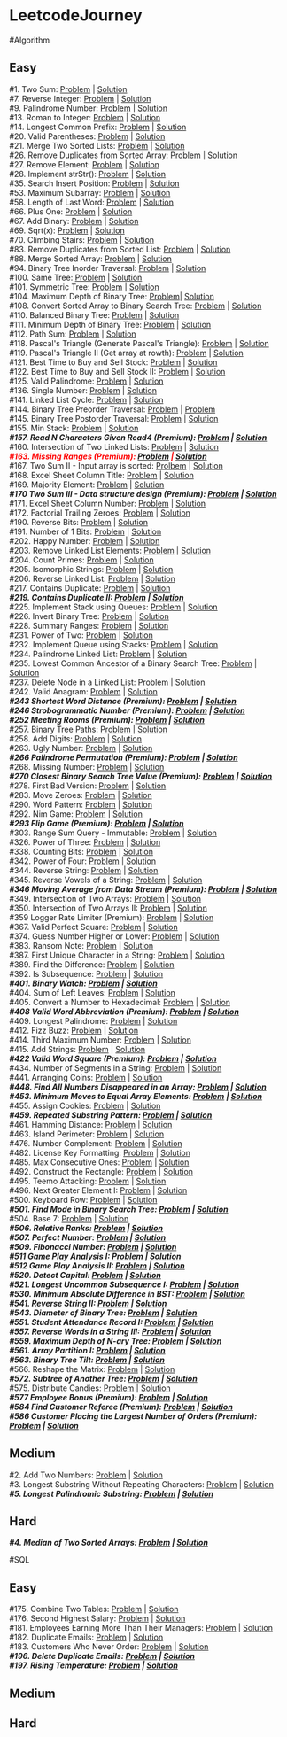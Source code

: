 # LeetcodeJourney

#Algorithm

## Easy
#1. Two Sum: [Problem](https://leetcode.com/problems/two-sum/) | [Solution](https://github.com/Thienbuu/LeetcodeJourney/blob/main/TwoSum.java)\
#7. Reverse Integer: [Problem](https://leetcode.com/problems/reverse-integer/) | [Solution](https://github.com/Thienbuu/LeetcodeJourney/blob/main/ReverseInteger.java)\
#9. Palindrome Number: [Problem](https://leetcode.com/problems/palindrome-number/) | [Solution](https://github.com/Thienbuu/LeetcodeJourney/blob/main/PalindromeNumber.java)\
#13. Roman to Integer: [Problem](https://leetcode.com/problems/roman-to-integer/) | [Solution](https://github.com/Thienbuu/LeetcodeJourney/blob/main/RomanToInteger.java)\
#14. Longest Common Prefix: [Problem](https://leetcode.com/problems/longest-common-prefix/) | [Solution](https://github.com/Thienbuu/LeetcodeJourney/blob/main/LongestCommonPrefix.java)\
#20. Valid Parentheses: [Problem](https://leetcode.com/problems/valid-parentheses/) | [Solution](https://github.com/Thienbuu/LeetcodeJourney/blob/main/ValidParentheses.java)\
#21. Merge Two Sorted Lists: [Problem](https://leetcode.com/problems/merge-two-sorted-lists/) | [Solution](https://github.com/Thienbuu/LeetcodeJourney/blob/main/MergeTwoSortedLists.java)\
#26. Remove Duplicates from Sorted Array: [Problem](https://leetcode.com/problems/remove-duplicates-from-sorted-array/) | [Solution](https://github.com/Thienbuu/LeetcodeJourney/blob/main/RemoveDuplicates.java)\
#27. Remove Element: [Problem](https://leetcode.com/problems/remove-element/) | [Solution](https://github.com/Thienbuu/LeetcodeJourney/blob/main/RemoveElement.java)\
#28. Implement strStr(): [Problem](https://leetcode.com/problems/implement-strstr/) | [Solution](https://github.com/Thienbuu/LeetcodeJourney/blob/main/StrStr.java)\
#35. Search Insert Position: [Problem](https://leetcode.com/problems/search-insert-position/) | [Solution](https://github.com/Thienbuu/LeetcodeJourney/blob/main/InsertPosition.java)\
#53. Maximum Subarray: [Problem](https://leetcode.com/problems/maximum-subarray/) | [Solution](https://github.com/Thienbuu/LeetcodeJourney/blob/main/MaximumSubarray.java)\
#58. Length of Last Word: [Problem](https://leetcode.com/problems/length-of-last-word/) | [Solution](https://github.com/Thienbuu/LeetcodeJourney/blob/main/LengthOfLastWord.java)\
#66. Plus One: [Problem](https://leetcode.com/problems/plus-one/) | [Solution](https://github.com/Thienbuu/LeetcodeJourney/blob/main/PlusOne.java)\
#67. Add Binary: [Problem](https://leetcode.com/problems/add-binary/) | [Solution](https://github.com/Thienbuu/LeetcodeJourney/blob/main/AddBinary.java)\
#69. Sqrt(x): [Problem](https://leetcode.com/problems/sqrtx/) | [Solution](https://github.com/Thienbuu/LeetcodeJourney/blob/main/SqrtX.java)\
#70. Climbing Stairs: [Problem](https://leetcode.com/problems/climbing-stairs/submissions/) | [Solution](https://github.com/Thienbuu/LeetcodeJourney/blob/main/ClimbingStairs.java)\
#83. Remove Duplicates from Sorted List: [Problem](https://leetcode.com/problems/remove-duplicates-from-sorted-list/) | [Solution](https://github.com/Thienbuu/LeetcodeJourney/blob/main/DeleteDuplicates.java)\
#88. Merge Sorted Array: [Problem](https://leetcode.com/problems/merge-sorted-array/) | [Solution](https://github.com/Thienbuu/LeetcodeJourney/blob/main/MergeSortedArray.java)\
#94. Binary Tree Inorder Traversal: [Problem](https://leetcode.com/problems/binary-tree-inorder-traversal/) | [Solution](https://github.com/Thienbuu/LeetcodeJourney/blob/main/BinaryTreeInorderTraversal.java)\
#100. Same Tree: [Problem](https://leetcode.com/problems/same-tree/submissions/) | [Solution](https://github.com/Thienbuu/LeetcodeJourney/blob/main/SameTree.java)\
#101. Symmetric Tree: [Problem](https://leetcode.com/problems/symmetric-tree/) | [Solution](https://github.com/Thienbuu/LeetcodeJourney/blob/main/SymmetricTree.java)\
#104. Maximum Depth of Binary Tree: [Problem](https://leetcode.com/problems/maximum-depth-of-binary-tree/)| [Solution](https://github.com/Thienbuu/LeetcodeJourney/blob/main/MaxDepth.java)\
#108. Convert Sorted Array to Binary Search Tree: [Problem](https://leetcode.com/problems/convert-sorted-array-to-binary-search-tree/) | [Solution](https://github.com/Thienbuu/LeetcodeJourney/blob/main/SortedArrayToBST.java)\
#110. Balanced Binary Tree: [Problem](https://leetcode.com/problems/balanced-binary-tree/) | [Solution](https://github.com/Thienbuu/LeetcodeJourney/blob/main/BalancedBinaryTree.java)\
#111. Minimum Depth of Binary Tree: [Problem](https://leetcode.com/problems/minimum-depth-of-binary-tree/) | [Solution](https://github.com/Thienbuu/LeetcodeJourney/blob/main/BinaryTreeMinDepth.java)\
#112. Path Sum: [Problem](https://leetcode.com/problems/path-sum/) | [Solution](https://github.com/Thienbuu/LeetcodeJourney/blob/main/PathSum.java)\
#118. Pascal's Triangle (Generate Pascal's Triangle): [Problem](https://leetcode.com/problems/pascals-triangle/) | [Solution](https://github.com/Thienbuu/LeetcodeJourney/blob/main/BuildPascalTriangle.java)\
#119. Pascal's Triangle II (Get array at rowth): [Problem](https://leetcode.com/problems/pascals-triangle-ii/) | [Solution](https://github.com/Thienbuu/LeetcodeJourney/blob/main/GetRowthOfPascalTriangle.java)\
#121. Best Time to Buy and Sell Stock: [Problem](https://leetcode.com/problems/best-time-to-buy-and-sell-stock/) | [Solution](https://github.com/Thienbuu/LeetcodeJourney/blob/main/SellStock1.java)\
#122. Best Time to Buy and Sell Stock II: [Problem](https://leetcode.com/problems/best-time-to-buy-and-sell-stock-ii/) | [Solution](https://github.com/Thienbuu/LeetcodeJourney/blob/main/SellStock2.java)\
#125. Valid Palindrome: [Problem](https://leetcode.com/problems/valid-palindrome/) | [Solution](https://github.com/Thienbuu/LeetcodeJourney/blob/main/ValidPalindromeString.java)\
#136. Single Number: [Problem](https://leetcode.com/problems/single-number/) | [Solution](https://github.com/Thienbuu/LeetcodeJourney/blob/main/SingleNumber.java)\
#141. Linked List Cycle: [Problem](https://leetcode.com/problems/linked-list-cycle/) | [Solution](https://github.com/Thienbuu/LeetcodeJourney/blob/main/LinkedListCycle.java)\
#144. Binary Tree Preorder Traversal: [Problem](https://leetcode.com/problems/binary-tree-preorder-traversal/) | [Problem](https://github.com/Thienbuu/LeetcodeJourney/blob/main/BinaryTreePreorderTraversal.java)\
#145. Binary Tree Postorder Traversal: [Problem](https://leetcode.com/problems/binary-tree-postorder-traversal/) | [Solution](https://github.com/Thienbuu/LeetcodeJourney/blob/main/BinaryTreePostorderTraversal.java)\
#155. Min Stack: [Problem](https://leetcode.com/problems/min-stack/) | [Solution](https://github.com/Thienbuu/LeetcodeJourney/blob/main/MinStack.java)\
***#157. Read N Characters Given Read4 (Premium): [Problem](https://leetcode.com/problems/read-n-characters-given-read4/) | [Solution]()***\
#160. Intersection of Two Linked Lists: [Problem](https://leetcode.com/problems/intersection-of-two-linked-lists/) | [Solution](https://github.com/Thienbuu/LeetcodeJourney/blob/main/IntersectionNode.java)\
***<span style='color: red'>#163. Missing Ranges (Premium): [Problem](https://leetcode.com/problems/missing-ranges/) | [Solution]()</span>***\
#167. Two Sum II - Input array is sorted: [Prolbem](https://leetcode.com/problems/two-sum-ii-input-array-is-sorted/) | [Solution](https://github.com/Thienbuu/LeetcodeJourney/blob/main/TwoSumII.java)\
#168. Excel Sheet Column Title: [Problem](https://leetcode.com/problems/excel-sheet-column-title/) | [Solution](https://github.com/Thienbuu/LeetcodeJourney/blob/main/ExcelSheetColumnTitle.java)\
#169. Majority Element: [Problem](https://leetcode.com/problems/majority-element/) | [Solution](https://github.com/Thienbuu/LeetcodeJourney/blob/main/MajorityElement.java)\
***#170 Two Sum III - Data structure design (Premium): [Problem](https://leetcode.com/problems/two-sum-iii-data-structure-design/) | [Solution]()***\
#171. Excel Sheet Column Number: [Problem](https://leetcode.com/problems/excel-sheet-column-number/) | [Solution](https://github.com/Thienbuu/LeetcodeJourney/blob/main/ExcelSheetColumnNumber.java)\
#172. Factorial Trailing Zeroes: [Problem](https://leetcode.com/problems/factorial-trailing-zeroes/) | [Solution](https://github.com/Thienbuu/LeetcodeJourney/blob/main/FactorialTrailingZeroes.java)\
#190. Reverse Bits: [Problem](https://leetcode.com/problems/reverse-bits/) | [Solution](https://github.com/Thienbuu/LeetcodeJourney/blob/main/ReverseBits.java)\
#191. Number of 1 Bits: [Problem](https://leetcode.com/problems/number-of-1-bits/) | [Solution](https://github.com/Thienbuu/LeetcodeJourney/blob/main/Numberof1Bits.java)\
#202. Happy Number: [Problem](https://leetcode.com/problems/happy-number/) | [Solution](https://github.com/Thienbuu/LeetcodeJourney/blob/main/HappyNumber.java)\
#203. Remove Linked List Elements: [Problem](https://leetcode.com/problems/remove-linked-list-elements/) | [Solution](https://github.com/Thienbuu/LeetcodeJourney/blob/main/RemoveLinkedListElements.java)\
#204. Count Primes: [Problem](https://leetcode.com/problems/count-primes/) | [Solution](https://github.com/Thienbuu/LeetcodeJourney/blob/main/CountPrimes.java)\
#205. Isomorphic Strings: [Problem](https://leetcode.com/problems/isomorphic-strings/) | [Solution](https://github.com/Thienbuu/LeetcodeJourney/blob/main/IsomorphicStrings.java)\
#206. Reverse Linked List: [Problem](https://leetcode.com/problems/reverse-linked-list/) | [Solution](https://github.com/Thienbuu/LeetcodeJourney/blob/main/ReverseLinkedList.java)\
#217. Contains Duplicate: [Problem](https://leetcode.com/problems/contains-duplicate/) | [Solution](https://github.com/Thienbuu/LeetcodeJourney/blob/main/ContainsDuplicate.java)\
***#219. Contains Duplicate II: [Problem](https://leetcode.com/problems/contains-duplicate-ii/) | [Solution]()***\
#225. Implement Stack using Queues: [Problem](https://leetcode.com/problems/implement-stack-using-queues/) | [Solution](https://github.com/Thienbuu/LeetcodeJourney/blob/main/CreateStackFromQueue.java)\
#226. Invert Binary Tree: [Problem](https://leetcode.com/problems/invert-binary-tree/) | [Solution](https://github.com/Thienbuu/LeetcodeJourney/blob/main/InvertBinaryTree.java)\
#228. Summary Ranges: [Problem](https://leetcode.com/problems/summary-ranges/) | [Solution](https://github.com/Thienbuu/LeetcodeJourney/blob/main/SummaryRanges.java)\
#231. Power of Two: [Problem](https://leetcode.com/problems/power-of-two/) | [Solution](https://github.com/Thienbuu/LeetcodeJourney/blob/main/PowerOfTwo.java)\
#232. Implement Queue using Stacks: [Problem](https://leetcode.com/problems/implement-queue-using-stacks/) | [Solution](https://github.com/Thienbuu/LeetcodeJourney/blob/main/CreateQueueFromStack.java)\
#234. Palindrome Linked List: [Problem](https://leetcode.com/problems/palindrome-linked-list/) | [Solution](https://github.com/Thienbuu/LeetcodeJourney/blob/main/PalindromeLinkedList.java)\
#235. Lowest Common Ancestor of a Binary Search Tree: [Problem](https://leetcode.com/problems/lowest-common-ancestor-of-a-binary-search-tree/) | [Solution](https://github.com/Thienbuu/LeetcodeJourney/blob/main/LowestCommonAncestor.java)\
#237. Delete Node in a Linked List: [Problem](https://leetcode.com/problems/delete-node-in-a-linked-list/) | [Solution](https://github.com/Thienbuu/LeetcodeJourney/blob/main/DeleteNode.java)\
#242. Valid Anagram: [Problem](https://leetcode.com/problems/valid-anagram/) | [Solution](https://github.com/Thienbuu/LeetcodeJourney/blob/main/ValidAnagram.java)\
***#243 Shortest Word Distance (Premium): [Problem](https://leetcode.com/problems/shortest-word-distance/) | [Solution]()\
#246 Strobogrammatic Number (Premium): [Problem](https://leetcode.com/problems/strobogrammatic-number/) | [Solution]()\
#252 Meeting Rooms (Premium): [Problem](https://leetcode.com/problems/meeting-rooms/) | [Solution]()***\
#257. Binary Tree Paths: [Problem](https://leetcode.com/problems/binary-tree-paths/) | [Solution](https://github.com/Thienbuu/LeetcodeJourney/blob/main/BinaryTreePaths.java)\
#258. Add Digits: [Problem](https://leetcode.com/problems/add-digits/) | [Solution](https://github.com/Thienbuu/LeetcodeJourney/blob/main/AddDigits.java)\
#263. Ugly Number: [Problem](https://leetcode.com/problems/ugly-number/) | [Solution](https://github.com/Thienbuu/LeetcodeJourney/blob/main/UglyNumber.java)\
***#266 Palindrome Permutation (Premium): [Problem](https://leetcode.com/problems/palindrome-permutation/) | [Solution]()***\
#268. Missing Number: [Problem](https://leetcode.com/problems/missing-number/) | [Solution](https://github.com/Thienbuu/LeetcodeJourney/blob/main/MissingNumber.java)\
***#270 Closest Binary Search Tree Value (Premium): [Problem](https://leetcode.com/problems/closest-binary-search-tree-value/) | [Solution]()***\
#278. First Bad Version: [Problem](https://leetcode.com/problems/first-bad-version/) | [Solution](https://github.com/Thienbuu/LeetcodeJourney/blob/main/FirstBadVersion.java)\
#283. Move Zeroes: [Problem](https://leetcode.com/problems/move-zeroes/) | [Solution](https://github.com/Thienbuu/LeetcodeJourney/blob/main/MoveZeroes.java)\
#290. Word Pattern: [Problem](https://leetcode.com/problems/word-pattern/) | [Solution](https://github.com/Thienbuu/LeetcodeJourney/blob/main/WordPattern.java)\
#292. Nim Game: [Problem](https://leetcode.com/problems/nim-game/) | [Solution](https://github.com/Thienbuu/LeetcodeJourney/blob/main/NimGame.java)\
***#293 Flip Game (Premium): [Problem](https://leetcode.com/problems/flip-game/) | [Solution]()***\
#303. Range Sum Query - Immutable: [Problem](https://leetcode.com/problems/range-sum-query-immutable/) | [Solution](https://github.com/Thienbuu/LeetcodeJourney/blob/main/RangeSumQuery.java)\
#326. Power of Three: [Problem](https://leetcode.com/problems/power-of-three/) | [Solution](https://github.com/Thienbuu/LeetcodeJourney/blob/main/PowerOfThree.java)\
#338. Counting Bits: [Problem](https://leetcode.com/problems/counting-bits/) | [Solution](https://github.com/Thienbuu/LeetcodeJourney/blob/main/CountingBits.java)\
#342. Power of Four: [Problem](https://leetcode.com/problems/power-of-four/) | [Solution](https://github.com/Thienbuu/LeetcodeJourney/blob/main/PowerOfFour.java)\
#344. Reverse String: [Problem](https://leetcode.com/problems/reverse-string/) | [Solution](https://github.com/Thienbuu/LeetcodeJourney/blob/main/ReverseString.java)\
#345. Reverse Vowels of a String: [Problem](https://leetcode.com/problems/reverse-vowels-of-a-string/) | [Solution](https://github.com/Thienbuu/LeetcodeJourney/blob/main/ReverseVowels.java)\
***#346 Moving Average from Data Stream (Premium): [Problem](https://leetcode.com/problems/moving-average-from-data-stream/) | [Solution]()***\
#349. Intersection of Two Arrays: [Problem](https://leetcode.com/problems/intersection-of-two-arrays/) | [Solution](https://github.com/Thienbuu/LeetcodeJourney/blob/main/IntersectionArrays.java)\
#350. Intersection of Two Arrays II: [Problem](https://leetcode.com/problems/intersection-of-two-arrays-ii/) | [Solution](https://github.com/Thienbuu/LeetcodeJourney/blob/main/IntersectionArrays2.java)\
#359 Logger Rate Limiter (Premium): [Problem](https://leetcode.com/problems/logger-rate-limiter/) | [Solution]()\
#367. Valid Perfect Square: [Problem](https://leetcode.com/problems/valid-perfect-square/) | [Solution](https://github.com/Thienbuu/LeetcodeJourney/blob/main/ValidPerfectSquare.java)\
#374. Guess Number Higher or Lower: [Problem](https://leetcode.com/problems/guess-number-higher-or-lower/) | [Solution](https://github.com/Thienbuu/LeetcodeJourney/blob/main/GuessNumber.java)\
#383. Ransom Note: [Problem](https://leetcode.com/problems/ransom-note/) | [Solution](https://github.com/Thienbuu/LeetcodeJourney/blob/main/CanConstructRansomNoteString.java)\
#387. First Unique Character in a String: [Problem](https://leetcode.com/problems/first-unique-character-in-a-string/) | [Solution](https://github.com/Thienbuu/LeetcodeJourney/blob/main/FirstUniqChar.java)\
#389. Find the Difference: [Problem](https://leetcode.com/problems/find-the-difference/) | [Solution](https://github.com/Thienbuu/LeetcodeJourney/blob/main/FindTheDifference.java)\
#392. Is Subsequence: [Problem](https://leetcode.com/problems/is-subsequence/) | [Solution](https://github.com/Thienbuu/LeetcodeJourney/blob/main/IsSubsequence.java)\
***#401. Binary Watch: [Problem](https://leetcode.com/problems/binary-watch/) | [Solution]()***\
#404. Sum of Left Leaves: [Problem](https://leetcode.com/problems/sum-of-left-leaves/) | [Solution](https://github.com/Thienbuu/LeetcodeJourney/blob/main/SumOfLeftLeaves.java)\
#405. Convert a Number to Hexadecimal: [Problem](https://leetcode.com/problems/convert-a-number-to-hexadecimal/) | [Solution](https://github.com/Thienbuu/LeetcodeJourney/blob/main/ConvertNumberToHexa.java)\
***#408 Valid Word Abbreviation (Premium): [Problem](https://leetcode.com/problems/valid-word-abbreviation/) | [Solution]()***\
#409. Longest Palindrome: [Problem](https://leetcode.com/problems/longest-palindrome/) | [Solution](https://github.com/Thienbuu/LeetcodeJourney/blob/main/LongestPalindrome.java)\
#412. Fizz Buzz: [Problem](https://leetcode.com/problems/fizz-buzz/) | [Solution](https://github.com/Thienbuu/LeetcodeJourney/blob/main/FizzBuzz.java)\
#414. Third Maximum Number: [Problem](https://leetcode.com/problems/third-maximum-number/) | [Solution](https://github.com/Thienbuu/LeetcodeJourney/blob/main/ThirdMaxNumber.java)\
#415. Add Strings: [Problem](https://leetcode.com/problems/add-strings/) | [Solution](https://github.com/Thienbuu/LeetcodeJourney/blob/main/AddStrings.java)\
***#422 Valid Word Square (Premium): [Problem](https://leetcode.com/problems/valid-word-square/) | [Solution]()***\
#434. Number of Segments in a String: [Problem](https://leetcode.com/problems/number-of-segments-in-a-string/) | [Solution](https://github.com/Thienbuu/LeetcodeJourney/blob/main/CountSegments.java)\
#441. Arranging Coins: [Problem](https://leetcode.com/problems/arranging-coins/) | [Solution](https://github.com/Thienbuu/LeetcodeJourney/blob/main/ArrangeCoins.java)\
***#448. Find All Numbers Disappeared in an Array: [Problem](https://leetcode.com/problems/find-all-numbers-disappeared-in-an-array/) | [Solution]()\
#453. Minimum Moves to Equal Array Elements: [Problem](https://leetcode.com/problems/minimum-moves-to-equal-array-elements/) | [Solution]()***\
#455. Assign Cookies: [Problem](https://leetcode.com/problems/assign-cookies/) | [Solution](https://github.com/Thienbuu/LeetcodeJourney/blob/main/AssignCookies.java)\
***#459. Repeated Substring Pattern: [Problem](https://leetcode.com/problems/repeated-substring-pattern/) | [Solution]()***\
#461. Hamming Distance: [Problem](https://leetcode.com/problems/hamming-distance/) | [Solution](https://github.com/Thienbuu/LeetcodeJourney/blob/main/HammingDistance.java)\
#463. Island Perimeter: [Problem](https://leetcode.com/problems/island-perimeter/) | [Solution](https://github.com/Thienbuu/LeetcodeJourney/blob/main/IslandPerimeter.java)\
#476. Number Complement: [Problem](https://leetcode.com/problems/number-complement/) | [Solution](https://github.com/Thienbuu/LeetcodeJourney/blob/main/FindComplement.java)\
#482. License Key Formatting: [Problem](https://leetcode.com/problems/license-key-formatting/) | [Solution](https://github.com/Thienbuu/LeetcodeJourney/blob/main/LicenseKeyFormatting.java)\
#485. Max Consecutive Ones: [Problem](https://leetcode.com/problems/max-consecutive-ones/) | [Solution](https://github.com/Thienbuu/LeetcodeJourney/blob/main/FindMaxConsecutiveOnes.java)\
#492. Construct the Rectangle: [Problem](https://leetcode.com/problems/construct-the-rectangle/) | [Solution](https://github.com/Thienbuu/LeetcodeJourney/blob/main/ConstructRectangle.java)\
#495. Teemo Attacking: [Problem](https://leetcode.com/problems/teemo-attacking/) | [Solution](https://github.com/Thienbuu/LeetcodeJourney/blob/main/TeemoAttacking.java)\
#496. Next Greater Element I: [Problem](https://leetcode.com/problems/next-greater-element-i/) | [Solution](https://github.com/Thienbuu/LeetcodeJourney/blob/main/NextGreaterElement.java)\
#500. Keyboard Row: [Problem](https://leetcode.com/problems/keyboard-row/) | [Solution](https://github.com/Thienbuu/LeetcodeJourney/blob/main/KeyboardRow.java)\
***#501. Find Mode in Binary Search Tree: [Problem](https://leetcode.com/problems/find-mode-in-binary-search-tree/) | [Solution]()***\
#504. Base 7: [Problem](https://leetcode.com/problems/base-7/) | [Solution](https://github.com/Thienbuu/LeetcodeJourney/blob/main/Base7.java)\
***#506. Relative Ranks: [Problem](https://leetcode.com/problems/relative-ranks/) | [Solution]()\
#507. Perfect Number: [Problem](https://leetcode.com/problems/perfect-number/) | [Solution]()\
#509. Fibonacci Number: [Problem](https://leetcode.com/problems/fibonacci-number/) | [Solution]()***\
***#511 Game Play Analysis I: [Problem](https://leetcode.com/problems/game-play-analysis-i/) | [Solution]()\
#512 Game Play Analysis II: [Problem](https://leetcode.com/problems/game-play-analysis-ii/) | [Solution]()***\
***#520. Detect Capital: [Problem](https://leetcode.com/problems/detect-capital/) | [Solution]()\
#521. Longest Uncommon Subsequence I: [Problem](https://leetcode.com/problems/longest-uncommon-subsequence-i/) | [Solution]()\
#530. Minimum Absolute Difference in BST: [Problem](https://leetcode.com/problems/minimum-absolute-difference-in-bst/) | [Solution]()\
#541. Reverse String II: [Problem](https://leetcode.com/problems/reverse-string-ii/) | [Solution]()\
#543. Diameter of Binary Tree: [Problem](https://leetcode.com/problems/diameter-of-binary-tree/) | [Solution]()\
#551. Student Attendance Record I: [Problem](https://leetcode.com/problems/student-attendance-record-i/) | [Solution]()\
#557. Reverse Words in a String III: [Problem](https://leetcode.com/problems/reverse-words-in-a-string-iii/) | [Solution]()\
#559. Maximum Depth of N-ary Tree: [Problem](https://leetcode.com/problems/maximum-depth-of-n-ary-tree/) | [Solution]()\
#561. Array Partition I: [Problem](https://leetcode.com/problems/array-partition-i/) | [Solution]()\
#563. Binary Tree Tilt: [Problem](https://leetcode.com/problems/binary-tree-tilt/) | [Solution]()***\
#566. Reshape the Matrix: [Problem](https://leetcode.com/problems/reshape-the-matrix/) | [Solution](https://github.com/Thienbuu/LeetcodeJourney/blob/main/MatrixReshape.java)\
***#572. Subtree of Another Tree: [Problem](https://leetcode.com/problems/subtree-of-another-tree/) | [Solution]()***\
#575. Distribute Candies: [Problem](https://leetcode.com/problems/distribute-candies/) | [Solution](https://github.com/Thienbuu/LeetcodeJourney/blob/main/DistributeCandies.java)\
***#577 Employee Bonus (Premium): [Problem](https://leetcode.com/problems/employee-bonus/) | [Solution]()\
#584 Find Customer Referee (Premium): [Problem](https://leetcode.com/problems/find-customer-referee/) | [Solution]()\
#586 Customer Placing the Largest Number of Orders (Premium): [Problem](https://leetcode.com/problems/customer-placing-the-largest-number-of-orders/) | [Solution]()***

## Medium
#2. Add Two Numbers: [Problem](https://leetcode.com/problems/add-two-numbers/) | [Solution](https://github.com/Thienbuu/LeetcodeJourney/blob/main/AddTwoNumbers.java)\
#3. Longest Substring Without Repeating Characters: [Problem](https://leetcode.com/problems/longest-substring-without-repeating-characters/) | [Solution](https://github.com/Thienbuu/LeetcodeJourney/blob/main/LongestSubstringNoRepeat.java)\
***#5. Longest Palindromic Substring: [Problem](https://leetcode.com/problems/longest-palindromic-substring/) | [Solution]()***

## Hard
***#4. Median of Two Sorted Arrays: [Problem](https://leetcode.com/problems/median-of-two-sorted-arrays/) | [Solution]()***

#SQL

## Easy
#175. Combine Two Tables: [Problem](https://leetcode.com/problems/combine-two-tables/) | [Solution](https://github.com/Thienbuu/LeetcodeJourney/blob/main/CombineTwoTables.txt)\
#176. Second Highest Salary: [Problem](https://leetcode.com/problems/second-highest-salary/) | [Solution](https://github.com/Thienbuu/LeetcodeJourney/blob/main/SecondHighestSalary.txt)\
#181. Employees Earning More Than Their Managers: [Problem](https://leetcode.com/problems/employees-earning-more-than-their-managers/) | [Solution](https://github.com/Thienbuu/LeetcodeJourney/blob/main/EmployeesEarningMoreThanTheirManagers.txt)\
#182. Duplicate Emails: [Problem](https://leetcode.com/problems/duplicate-emails/) | [Solution](https://github.com/Thienbuu/LeetcodeJourney/blob/main/DuplicateEmails.txt)\
#183. Customers Who Never Order: [Problem](https://leetcode.com/problems/customers-who-never-order/) | [Solution](https://github.com/Thienbuu/LeetcodeJourney/blob/main/CustomersNeverOrder.txt)\
***#196. Delete Duplicate Emails: [Problem](https://leetcode.com/problems/delete-duplicate-emails/) | [Solution]()***\
***#197. Rising Temperature: [Problem](https://leetcode.com/problems/rising-temperature/) | [Solution]()***


## Medium
## Hard
